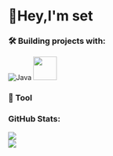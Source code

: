 # 👋Hey,I'm set


### 🛠️ Building projects with:
![Java](https://img.shields.io/badge/java-%23ED8B00.svg?style=for-the-badge&logo=openjdk&logoColor=white)
 <img src="./icons/C.svg" width="48">
### 🔧 Tool

### GitHub Stats:
![](https://github-readme-stats.vercel.app/api?username=setdoene&theme=dark&hide_border=false&include_all_commits=false&count_private=false)<br/>
![](https://github-readme-stats.vercel.app/api/top-langs/?username=setdoene&theme=dark&hide_border=false&include_all_commits=false&count_private=false&layout=compact)

